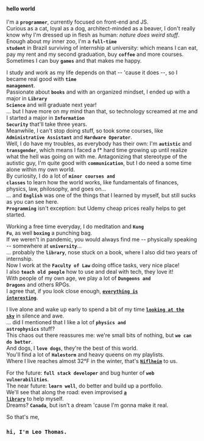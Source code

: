 #### hello world
I'm a **<code>programmer</code>**, currently focused on front-end and JS.  
Curious as a cat, loyal as a dog, architect-minded as a beaver, I don't really know why I'm dressed up in flesh as human: *nature does weird stuff*.  
Enough about my inner zoo, I'm a **<code>full-time student</code>** in Brazil surviving of internship at university: which means I can eat, pay my rent and my second graduation, buy **<code>coffee</code>** and more courses. Sometimes I can buy **<code>games</code>** and that makes me happy.  

I study and work as my life depends on that -- 'cause it does --, so I became real good with **<code>time management</code>**.  
Passionate about **<code>books</code>** and with an organized mindset, I ended up with a major in **<code>Library Science</code>** and will graduate next year!  
... but I have more on my mind than that, so technology screamed at me and I started a major in **<code>Information Security</code>** that'll take three years.  
Meanwhile, I can't stop doing stuff, so took some courses, like **<code>Administrative Assistant</code>** and **<code>Hardware Operator</code>**.  
Well, I do have my troubles, as everybody has their own: I'm **<code>autistic</code>** and **<code>transgender</code>**, which means I faced a f* hard time growing up until realize what the hell was going on with me. Antagonizing that stereotype of the autistic guy, I'm quite good with **<code>communication</code>**, but I do need a some time alone within my own world.  
By curiosity, I do a lot of **<code>minor courses and classes</code>** to learn how the world works, like fundamentals of finances, physics, law, philosophy, and goes on...  
... and **<code>English</code>** was one of the things that I learned by myself, but still sucks as you can see here.  
**<code>Programming</code>** isn't exception: but Udemy cheap prices really helps to get started.  

Working a free time everyday, I do meditation and **<code>Kung Fu</code>**, as well **<code>boxing</code>** a punching bag.  
If we weren't in pandemic, you would always find me -- physically speaking -- somewhere at **<code>university</code>**...  
... probably the **<code>library</code>**, nose stuck on a book, where I also did two years of internship.  
Now I work at the **<code>Faculty of Law</code>** doing office tasks, very nice place!  
I also **<code>teach old people</code>** how to use and deal with tech, they love it!  
With people of my own age, we play a lot of **<code>Dungeons and Dragons</code>** and others RPGs.  
I agree that, if you look close enough, **[<code>everything is interesting</code>](https://en.wikipedia.org/wiki/Richard_Feynman)**.

I live alone and wake up early to spend a bit of my time **[<code>looking at the sky</code>](https://www.instagram.com/p/B8r7W6BAFIu/)** in silence and awe.  
... did I mentioned that I like a lot of **<code>physics and astrophysics</code>** stuff?  
This chaos out there reassures me: we're small bits of nothing, but **<code>we can do better</code>**.  
And dogs, I **<code>love dogs</code>**, they're the best of this world.  
You'll find a lot of **<code>Halestorm</code>** and heavy queens on my playlists.  
Where I live reaches almost 32°F in the winter, that's **[<code>Niflheim</code>](https://en.wikipedia.org/wiki/Niflheim)** to us.

For the future: **<code>full stack developer</code>** and bug hunter of **<code>web vulnerabilities</code>**.  
The near future: **<code>learn well</code>**, do better and build up a portfolio.  
We'll see that along the road: even improvised **[<code>a library</code>](https://anotherleo.github.io/studylibrary)** to help myself.  
Dreams? **<code>Canada</code>**, but isn't a dream 'cause I'm gonna make it real.  

So that's me,  
### <code>hi, I'm Leo Thomas.</code>
